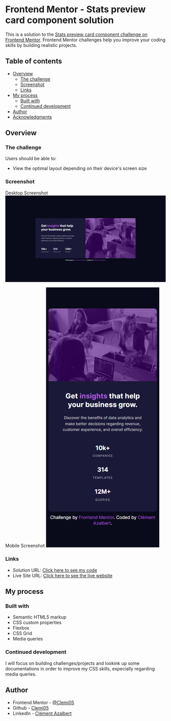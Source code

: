 # Frontend Mentor - Stats preview card component solution

This is a solution to the [Stats preview card component challenge on Frontend Mentor](https://www.frontendmentor.io/challenges/stats-preview-card-component-8JqbgoU62). Frontend Mentor challenges help you improve your coding skills by building realistic projects.

## Table of contents

- [Overview](#overview)
  - [The challenge](#the-challenge)
  - [Screenshot](#screenshot)
  - [Links](#links)
- [My process](#my-process)
  - [Built with](#built-with)
  - [Continued development](#continued-development)
- [Author](#author)
- [Acknowledgments](#acknowledgments)

## Overview

### The challenge

Users should be able to:

- View the optimal layout depending on their device's screen size

### Screenshot

Desktop Screenshot
![](./images/screenshot-stats-preview-card-component_desktop.png)

Mobile Screenshot
![](./images/screenshot-stats-preview-card-component_mobile.png)

### Links

- Solution URL: [Click here to see my code](https://github.com/Clemi05/stats-preview-card-frontend-mentors)
- Live Site URL: [Click here to see the live website](https://your-live-site-url.com)

## My process

### Built with

- Semantic HTML5 markup
- CSS custom properties
- Flexbox
- CSS Grid
- Media queries

### Continued development

I will focus on building challenges/projects and lookink up some documentations
in order to improve my CSS skills, especially regarding media queries.


## Author

- Frontend Mentor - [@Clemi05](https://www.frontendmentor.io/profile/Clemi05)
- Github - [Clemi05](https://github.com/Clemi05)
- LinkedIn - [Clément Azalbert](https://www.linkedin.com/in/clement-azalbert/)
